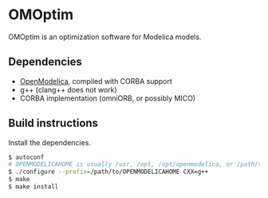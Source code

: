 # OMOptim
OMOptim is an optimization software for Modelica models.

## Dependencies

- [OpenModelica](https://openmodelica.org), compiled with CORBA support
- g++ (clang++ does not work)
- CORBA implementation (omniORB, or possibly MICO)

## Build instructions

Install the dependencies.

```bash
$ autoconf
# OPENMODELICAHOME is usually /usr, /opt, /opt/openmodelica, or /path/to/svn/OpenModelica/build
$ ./configure --prefix=/path/to/OPENMODELICAHOME CXX=g++
$ make
$ make install
```
